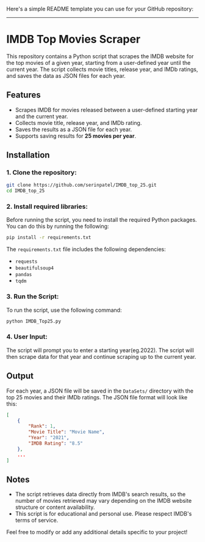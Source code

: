 Here's a simple README template you can use for your GitHub repository:

---

# IMDB Top Movies Scraper

This repository contains a Python script that scrapes the IMDB website for the top movies of a given year, starting from a user-defined year until the current year. The script collects movie titles, release year, and IMDb ratings, and saves the data as JSON files for each year.

## Features

- Scrapes IMDB for movies released between a user-defined starting year and the current year.
- Collects movie title, release year, and IMDb rating.
- Saves the results as a JSON file for each year.
- Supports saving results for **25 movies per year**.

## Installation

### 1. Clone the repository:

```bash
git clone https://github.com/serinpatel/IMDB_top_25.git
cd IMDB_top_25
```

### 2. Install required libraries:

Before running the script, you need to install the required Python packages. You can do this by running the following:

```bash
pip install -r requirements.txt
```

The `requirements.txt` file includes the following dependencies:
- `requests`
- `beautifulsoup4`
- `pandas`
- `tqdm`

### 3. Run the Script:

To run the script, use the following command:

```bash
python IMDB_Top25.py
```

### 4. User Input:

The script will prompt you to enter a starting year(eg.2022). The script will then scrape data for that year and continue scraping up to the current year.

## Output

For each year, a JSON file will be saved in the `DataSets/` directory with the top 25 movies and their IMDb ratings. The JSON file format will look like this:

```json
[
    {
        "Rank": 1,
        "Movie Title": "Movie Name",
        "Year": "2021",
        "IMDB Rating": "8.5"
    },
    ...
]
```

## Notes

- The script retrieves data directly from IMDB's search results, so the number of movies retrieved may vary depending on the IMDB website structure or content availability.
- This script is for educational and personal use. Please respect IMDB's terms of service.


Feel free to modify or add any additional details specific to your project!

